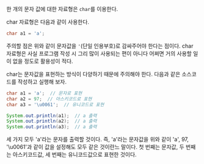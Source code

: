 한 개의 문자 값에 대한 자료형은 ```char```를 이용한다.

char 자료형은 다음과 같이 사용한다.

```java
char a1 = 'a';
```

주의할 점은 위와 같이 문자값을 ```'```(단일 인용부호)로 감싸주어야 한다는 점이다. char 자료형은 사실 프로그램 작성 시 그리 많이 사용되는 편이 아니다
어쩌면 거의 사용할 일이 없을 정도로 활용성이 적다.

char는 문자값을 표현하는 방식이 다양하기 때문에 주의해야 한다. 다음과 같은 소스코드를 작성하고 실행해 보자.

```java
char a1 = 'a';  // 문자로 표현
char a2 = 97;  // 아스키코드로 표현
char a3 = '\u0061';  // 유니코드로 표현

System.out.println(a1);  // a 출력
System.out.println(a2);  // a 출력
System.out.println(a3);  // a 출력
```

세 가지 모두 'a'라는 문자를 출력할 것이다.
즉, 'a'라는 문자값을 위와 같이 'a', 97, '\u0061'과 같이 값을 설정해도 모두 같은 것이란느 말이다.
첫 번째는 문자값, 두 번째는 아스키코드값, 세 번째는 유니코드값으로 표현한 것이다.
